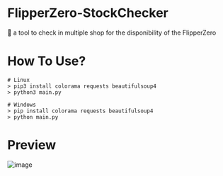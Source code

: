 # FlipperZero-StockChecker
🐬 a tool to check in multiple shop for the disponibility of the FlipperZero

# How To Use?

```
# Linux
> pip3 install colorama requests beautifulsoup4
> python3 main.py

# Windows
> pip install colorama requests beautifulsoup4
> python main.py
```

# Preview

![image](https://user-images.githubusercontent.com/99289712/235312817-07d5dc59-15d0-462b-a648-976abf5101fa.png)

